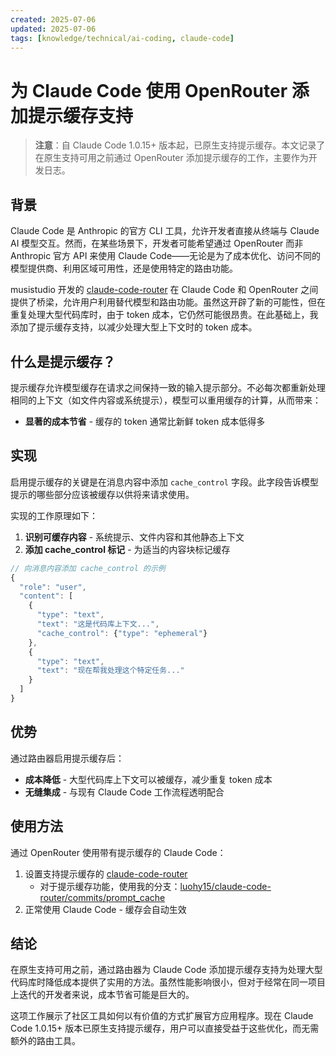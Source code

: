 ```yaml
---
created: 2025-07-06
updated: 2025-07-06
tags: [knowledge/technical/ai-coding, claude-code]
---
```


# 为 Claude Code 使用 OpenRouter 添加提示缓存支持

> **注意**：自 Claude Code 1.0.15+ 版本起，已原生支持提示缓存。本文记录了在原生支持可用之前通过 OpenRouter 添加提示缓存的工作，主要作为开发日志。

## 背景

Claude Code 是 Anthropic 的官方 CLI 工具，允许开发者直接从终端与 Claude AI 模型交互。然而，在某些场景下，开发者可能希望通过 OpenRouter 而非 Anthropic 官方 API 来使用 Claude Code——无论是为了成本优化、访问不同的模型提供商、利用区域可用性，还是使用特定的路由功能。

musistudio 开发的 [claude-code-router](https://github.com/musistudio/claude-code-router) 在 Claude Code 和 OpenRouter 之间提供了桥梁，允许用户利用替代模型和路由功能。虽然这开辟了新的可能性，但在重复处理大型代码库时，由于 token 成本，它仍然可能很昂贵。在此基础上，我添加了提示缓存支持，以减少处理大型上下文时的 token 成本。

## 什么是提示缓存？

提示缓存允许模型缓存在请求之间保持一致的输入提示部分。不必每次都重新处理相同的上下文（如文件内容或系统提示），模型可以重用缓存的计算，从而带来：

- **显著的成本节省** - 缓存的 token 通常比新鲜 token 成本低得多

## 实现

启用提示缓存的关键是在消息内容中添加 `cache_control` 字段。此字段告诉模型提示的哪些部分应该被缓存以供将来请求使用。

实现的工作原理如下：

1. **识别可缓存内容** - 系统提示、文件内容和其他静态上下文
2. **添加 cache_control 标记** - 为适当的内容块标记缓存

```javascript
// 向消息内容添加 cache_control 的示例
{
  "role": "user", 
  "content": [
    {
      "type": "text",
      "text": "这是代码库上下文...",
      "cache_control": {"type": "ephemeral"}
    },
    {
      "type": "text", 
      "text": "现在帮我处理这个特定任务..."
    }
  ]
}
```

## 优势

通过路由器启用提示缓存后：

- **成本降低** - 大型代码库上下文可以被缓存，减少重复 token 成本
- **无缝集成** - 与现有 Claude Code 工作流程透明配合

## 使用方法

通过 OpenRouter 使用带有提示缓存的 Claude Code：

1. 设置支持提示缓存的 [claude-code-router](https://github.com/musistudio/claude-code-router)
   - 对于提示缓存功能，使用我的分支：[luohy15/claude-code-router/commits/prompt_cache](https://github.com/luohy15/claude-code-router/commits/prompt_cache/)
2. 正常使用 Claude Code - 缓存会自动生效

## 结论

在原生支持可用之前，通过路由器为 Claude Code 添加提示缓存支持为处理大型代码库时降低成本提供了实用的方法。虽然性能影响很小，但对于经常在同一项目上迭代的开发者来说，成本节省可能是巨大的。

这项工作展示了社区工具如何以有价值的方式扩展官方应用程序。现在 Claude Code 1.0.15+ 版本已原生支持提示缓存，用户可以直接受益于这些优化，而无需额外的路由工具。
